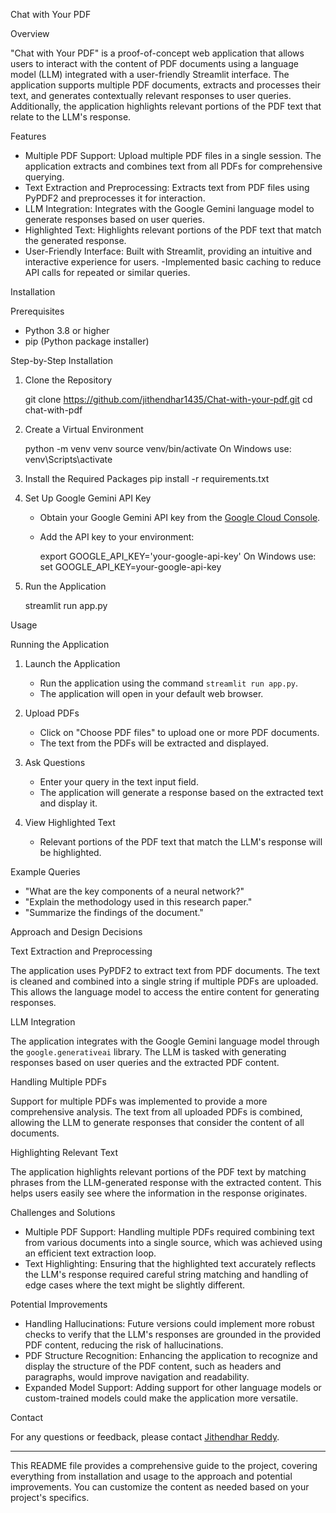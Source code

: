 
 Chat with Your PDF

 Overview

"Chat with Your PDF" is a proof-of-concept web application that allows users to interact with the content of PDF documents using a language model (LLM) integrated with a user-friendly Streamlit interface. The application supports multiple PDF documents, extracts and processes their text, and generates contextually relevant responses to user queries. Additionally, the application highlights relevant portions of the PDF text that relate to the LLM's response.

 Features

- Multiple PDF Support: Upload multiple PDF files in a single session. The application extracts and combines text from all PDFs for comprehensive querying.
- Text Extraction and Preprocessing: Extracts text from PDF files using PyPDF2 and preprocesses it for interaction.
- LLM Integration: Integrates with the Google Gemini language model to generate responses based on user queries.
- Highlighted Text: Highlights relevant portions of the PDF text that match the generated response.
- User-Friendly Interface: Built with Streamlit, providing an intuitive and interactive experience for users.
-Implemented basic caching to reduce API calls for repeated or similar queries.

 Installation

 Prerequisites

- Python 3.8 or higher
- pip (Python package installer)

 Step-by-Step Installation

1. Clone the Repository
 
   git clone https://github.com/jithendhar1435/Chat-with-your-pdf.git
   cd chat-with-pdf
 

2. Create a Virtual Environment
   
   python -m venv venv
   source venv/bin/activate    On Windows use: venv\Scripts\activate
  

3. Install the Required Packages
  	pip install -r requirements.txt
  

4. Set Up Google Gemini API Key
   - Obtain your Google Gemini API key from the [Google Cloud Console](https://console.cloud.google.com/).

   - Add the API key to your environment:
     
     export GOOGLE_API_KEY='your-google-api-key'    On Windows use: set GOOGLE_API_KEY=your-google-api-key
    

5. Run the Application
  
   streamlit run app.py
   

 Usage

 Running the Application

1. Launch the Application
   - Run the application using the command `streamlit run app.py`.
   - The application will open in your default web browser.

2. Upload PDFs
   - Click on "Choose PDF files" to upload one or more PDF documents.
   - The text from the PDFs will be extracted and displayed.

3. Ask Questions
   - Enter your query in the text input field.
   - The application will generate a response based on the extracted text and display it.

4. View Highlighted Text
   - Relevant portions of the PDF text that match the LLM's response will be highlighted.







 Example Queries

- "What are the key components of a neural network?"
- "Explain the methodology used in this research paper."
- "Summarize the findings of the document."

 Approach and Design Decisions

 Text Extraction and Preprocessing

The application uses PyPDF2 to extract text from PDF documents. The text is cleaned and combined into a single string if multiple PDFs are uploaded. This allows the language model to access the entire content for generating responses.

 LLM Integration

The application integrates with the Google Gemini language model through the `google.generativeai` library. The LLM is tasked with generating responses based on user queries and the extracted PDF content.

 Handling Multiple PDFs

Support for multiple PDFs was implemented to provide a more comprehensive analysis. The text from all uploaded PDFs is combined, allowing the LLM to generate responses that consider the content of all documents.

 Highlighting Relevant Text

The application highlights relevant portions of the PDF text by matching phrases from the LLM-generated response with the extracted content. This helps users easily see where the information in the response originates.

 Challenges and Solutions

- Multiple PDF Support: Handling multiple PDFs required combining text from various documents into a single source, which was achieved using an efficient text extraction loop.
- Text Highlighting: Ensuring that the highlighted text accurately reflects the LLM's response required careful string matching and handling of edge cases where the text might be slightly different.



 Potential Improvements

- Handling Hallucinations: Future versions could implement more robust checks to verify that the LLM's responses are grounded in the provided PDF content, reducing the risk of hallucinations.
- PDF Structure Recognition: Enhancing the application to recognize and display the structure of the PDF content, such as headers and paragraphs, would improve navigation and readability.
- Expanded Model Support: Adding support for other language models or custom-trained models could make the application more versatile.


 Contact

For any questions or feedback, please contact [Jithendhar Reddy](jithendharreddy304@gmail.com).

---

This README file provides a comprehensive guide to the project, covering everything from installation and usage to the approach and potential improvements. You can customize the content as needed based on your project's specifics.


